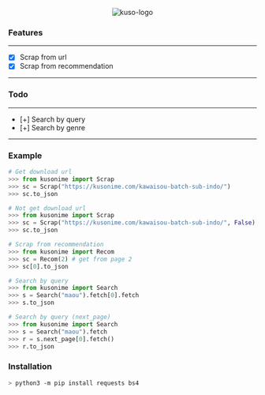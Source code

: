 <p align="center">
<img src="https://kusonime.com/wp-content/uploads/2017/07/cropped-KUSONIME-Funcion-192x192.png" alt="kuso-logo"/>
</p>

### Features
----------
- [x] Scrap from url
- [x] Scrap from recommendation
----------
### Todo
----------
- [+] Search by query
- [+] Search by genre
----------

### Example
```python
# Get download url
>>> from kusonime import Scrap
>>> sc = Scrap("https://kusonime.com/kawaisou-batch-sub-indo/")
>>> sc.to_json

# Not get download url
>>> from kusonime import Scrap
>>> sc = Scrap("https://kusonime.com/kawaisou-batch-sub-indo/", False)
>>> sc.to_json

# Scrap from recommendation
>>> from kusonime import Recom
>>> sc = Recom(2) # get from page 2
>>> sc[0].to_json

# Search by query
>>> from kusonime import Search
>>> s = Search("maou").fetch[0].fetch
>>> s.to_json

# Search by query (next_page)
>>> from kusonime import Search
>>> s = Search("maou").fetch
>>> r = s.next_page[0].fetch()
>>> r.to_json
```

### Installation
```bash
> python3 -m pip install requests bs4
```
